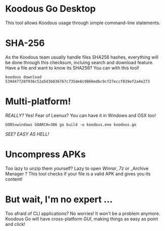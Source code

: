 # Koodous Go Desktop 
This tool allows Koodous usage through simple command-line statements.
# SHA-256 
As the Koodous team usually handle files SHA256 hashes, everything will be done through this checksum, incluing search and download feature. Have a file and want to know its SHA256? You can with this tool!

``` koodous download 539d47720f936c52a5d3b036767c735de8c9860edbc9cf27eccf019ef2a4e273 ```

# Multi-platform!
*REALLY?* Yes! Fear of Leenux? You can have it in Windows and OSX too!

```GOOS=windows GOARCH=386 go build -o koodous.exe koodous.go```

*SEE? EASY AS HELL!*
# Uncompress APKs
Too lazy to unzip them yourself? Lazy to open _Winrar_, _7z_ or _Archive Manager ? This tool checks if your file is a valid APK and gives you its content!

# But wait, I'm no expert ... 
Too afraid of CLI applications? No worries! It won't be a problem anymore. Koodous Go will have cross-platform _GUI_, making things as easy as point and click! 
